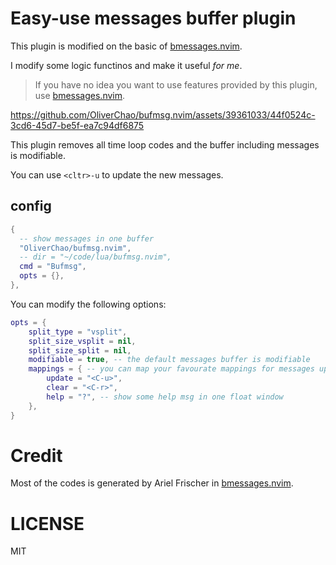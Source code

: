 # Easy-use messages buffer plugin
This plugin is modified on the basic of [bmessages.nvim](https://github.com/ariel-frischer/bmessages.nvim).

I modify some logic functinos and make it useful *for me*.

> If you have no idea you want to use features provided by this plugin, use [bmessages.nvim](https://github.com/ariel-frischer/bmessages.nvim).

https://github.com/OliverChao/bufmsg.nvim/assets/39361033/44f0524c-3cd6-45d7-be5f-ea7c94df6875


This plugin removes all time loop codes and the buffer including messages is modifiable.

You can use `<cltr>-u` to update the new messages.

## config
```lua
{
  -- show messages in one buffer
  "OliverChao/bufmsg.nvim",
  -- dir = "~/code/lua/bufmsg.nvim",
  cmd = "Bufmsg",
  opts = {},
},
```
You can modify the following options:
```lua
opts = {
	split_type = "vsplit",
	split_size_vsplit = nil,
	split_size_split = nil,
	modifiable = true, -- the default messages buffer is modifiable
	mappings = { -- you can map your favourate mappings for messages updating and clearing.
		update = "<C-u>",
		clear = "<C-r>",
		help = "?", -- show some help msg in one float window
	},
}
```

# Credit
Most of the codes is generated by Ariel Frischer in [bmessages.nvim](https://github.com/ariel-frischer/bmessages.nvim).

# LICENSE
MIT

